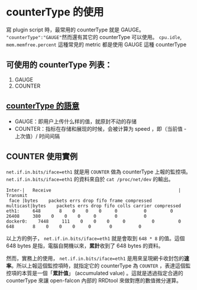 # counterType 的使用

寫 plugin script 時，最常用的 counterType 就是 GAUGE。
```"counterType":"GAUGE"```然而還有其它的 counterType 可以使用。 `cpu.idle`, `mem.memfree.percent` 這種常見的 metric 都是使用 GAUGE 這種 counterType


## 可使用的 counterType 列表：
1. GAUGE
2. COUNTER

## [counterType 的語意](http://book.open-falcon.org/zh/usage/data-push.html)
* GAUGE：即用户上传什么样的值，就原封不动的存储
* COUNTER：指标在存储和展现的时候，会被计算为 speed ，即（当前值 - 上次值）/ 时间间隔

## COUNTER 使用實例
`net.if.in.bits/iface=eth1` 就是用 `COUNTER` 做為 counterType 上報的監控項。 `net.if.in.bits/iface=eth1` 的資料來自於
`cat /proc/net/dev` 的輸出。

```
Inter-|   Receive                                                |  Transmit
 face |bytes    packets errs drop fifo frame compressed multicast|bytes    packets errs drop fifo colls carrier compressed
eth1:     648       8    0    0    0     0          0         0    26408     380    0    0    0     0       0          0
docker0:    7448     111    0    0    0     0          0         0      648       8    0    0    0     0       0          0
```
以上方的例子， `net.if.in.bits/iface=eth1` 就是會取到 `648 * 8` 的值。這個 648 bytes 是指，電腦自開機以來，**累計**收到了 648 bytes 的資料。

然而，實務上的使用， `net.if.in.bits/iface=eth1` 是用來呈現網卡收封包的**速率**。所以上報這個監控項時，就指定它的 counterType 為 `COUNTER` ，表達這個監控項的本質是一個「**累計值**」 (accumulated value) 。這就是透過指定合適的 counterType 來讓 open-falcon 內部的 RRDtool 來做對應的數值微分運算。
